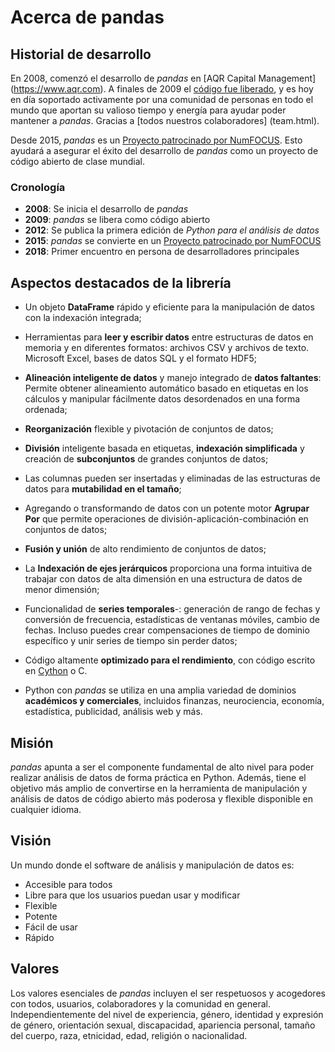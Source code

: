 # Acerca de pandas

## Historial de desarrollo

En 2008, comenzó el desarrollo de _pandas_ en [AQR Capital Management] (https://www.aqr.com).
A finales de 2009 el [código fue liberado](https://es.wikipedia.org/wiki/C%C3%B3digo_abierto),
y es hoy en día soportado activamente  por una comunidad de personas en todo el mundo que aportan su valioso tiempo y energía para ayudar poder mantener a _pandas_. Gracias a [todos nuestros colaboradores] (team.html).

Desde 2015, _pandas_ es un [Proyecto patrocinado por NumFOCUS](https://numfocus.org/sponsored-projects).
Esto ayudará a asegurar el éxito del desarrollo de _pandas_ como un proyecto de código abierto de clase mundial.

### Cronología

- **2008**: Se inicia el desarrollo de _pandas_
- **2009**: _pandas_ se libera como código abierto
- **2012**: Se publica la primera edición de _Python para el análisis de datos_
- **2015**: _pandas_ se convierte en un [Proyecto patrocinado por NumFOCUS](https://numfocus.org/sponsored-projects)
- **2018**: Primer encuentro en persona de desarrolladores principales

## Aspectos destacados de la librería

- Un objeto **DataFrame** rápido y eficiente para la manipulación de datos con la
  indexación integrada;

- Herramientas para **leer y escribir datos** entre estructuras de datos en memoria y
  en diferentes formatos: archivos CSV y archivos de texto. Microsoft Excel, bases de datos SQL y
  el formato HDF5;

- **Alineación inteligente de datos** y manejo integrado de **datos faltantes**:
  Permite obtener alineamiento automático basado en etiquetas en los cálculos y manipular fácilmente datos desordenados
  en una forma ordenada;

- **Reorganización** flexible y pivotación de conjuntos de datos;

- **División** inteligente basada en etiquetas, **indexación simplificada** y creación de **subconjuntos**
  de grandes conjuntos de datos;

- Las columnas pueden ser insertadas y eliminadas de las estructuras de datos para **mutabilidad
  en el tamaño**;

- Agregando o transformando de datos con un potente motor **Agrupar Por**
  que permite operaciones de división-aplicación-combinación en conjuntos de datos;

- **Fusión y unión** de alto rendimiento de conjuntos de datos;

- La **Indexación de ejes jerárquicos** proporciona una forma intuitiva de trabajar con
  datos de alta dimensión en una estructura de datos de menor dimensión;

- Funcionalidad de **series temporales**-: generación de rango de fechas y conversión de frecuencia,
  estadísticas de ventanas móviles, cambio de fechas.
  Incluso puedes crear compensaciones de tiempo de dominio específico y unir series de tiempo sin perder datos;

- Código altamente **optimizado para el rendimiento**, con código escrito en
  [Cython](https://cython.org) o C.

- Python con _pandas_ se utiliza en una amplia variedad de dominios **académicos y
  comerciales**, incluidos finanzas, neurociencia, economía,
  estadística, publicidad, análisis web y más.

## Misión

_pandas_ apunta a ser el componente fundamental de alto nivel para poder realizar análisis de datos de forma práctica en Python.
Además, tiene el objetivo más amplio de convertirse en la herramienta de manipulación y análisis de datos de código abierto más poderosa y flexible disponible en cualquier idioma.

## Visión

Un mundo donde el software de análisis y manipulación de datos es:

- Accesible para todos
- Libre para que los usuarios puedan usar y modificar
- Flexible
- Potente
- Fácil de usar
- Rápido

## Valores

Los valores esenciales de _pandas_ incluyen el ser respetuosos y acogedores con todos,
usuarios, colaboradores y la comunidad en general. Independientemente del nivel de experiencia,
género, identidad y expresión de género, orientación sexual, discapacidad,
apariencia personal, tamaño del cuerpo, raza, etnicidad, edad, religión o nacionalidad.
